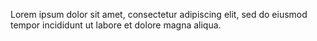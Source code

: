
Lorem ipsum dolor sit amet, consectetur adipiscing elit, sed do eiusmod tempor incididunt ut labore et dolore magna aliqua.

